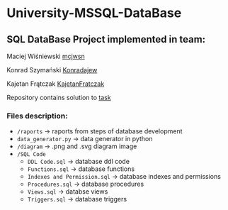 # University-MSSQL-DataBase

## SQL DataBase Project implemented in team:

Maciej Wiśniewski [mcjwsn](https://github.com/mcjwsn)

Konrad Szymański [Konradajew](https://github.com/Konradajew)  

Kajetan Frątczak  [KajetanFratczak](https://github.com/KajetanFratczak)

Repository contains solution to [task](https://github.com/mcjwsn/University-SQL-DataBase/blob/main/task%20description.pdf)

### Files description:
 - `/raports` -> raports from steps of database development
 - `data_generator.py` -> data generator in python
 - `/diagram` -> .png and .svg diagram image
 - `/SQL Code`
   - `DDL Code.sql` -> database ddl code
   - `Functions.sql` -> database functions
   - `Indexes and Permission.sql` -> database indexes and permissions
   - `Procedures.sql` -> database procedures
   - `Views.sql` -> databse views
   - `Triggers.sql` -> database triggers

